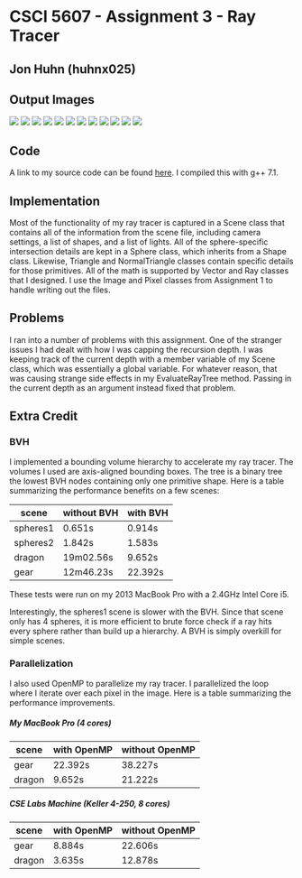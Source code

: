 # CSCI 5607 - Assignment 3 - Ray Tracer
## Jon Huhn (huhnx025)

## Output Images
![](images/assignment3/myspheres1.bmp)
![](images/assignment3/myspheres2.bmp)
![](images/assignment3/mybear.bmp)
![](images/assignment3/myoutdoor.bmp)
![](images/assignment3/mytest.bmp)
![](images/assignment3/myshadowtest.bmp)
![](images/assignment3/mybottle.bmp)
![](images/assignment3/myarm-top.bmp)
![](images/assignment3/myarm-reach.bmp)
![](images/assignment3/mydragon.bmp)
![](images/assignment3/mygear.bmp)
![](images/assignment3/mywatch.bmp)

## Code
A link to my source code can be found [here](https://github.umn.edu/huhnx025/csci5607-assignment2/archive/v2.0.zip). I compiled this with g++ 7.1.

## Implementation
Most of the functionality of my ray tracer is captured in a Scene class that contains all of the information from the scene file, including camera settings, a list of shapes, and a list of lights. All of the sphere-specific intersection details are kept in a Sphere class, which inherits from a Shape class. Likewise, Triangle and NormalTriangle classes contain specific details for those primitives. All of the math is supported by Vector and Ray classes that I designed. I use the Image and Pixel classes from Assignment 1 to handle writing out the files.

## Problems
I ran into a number of problems with this assignment. One of the stranger issues I had dealt with how I was capping the recursion depth. I was keeping track of the current depth with a member variable of my Scene class, which was essentially a global variable. For whatever reason, that was causing strange side effects in my EvaluateRayTree method. Passing in the current depth as an argument instead fixed that problem.

## Extra Credit
### BVH
I implemented a bounding volume hierarchy to accelerate my ray tracer. The volumes I used are axis-aligned bounding boxes.  The tree is a binary tree the lowest BVH nodes containing only one primitive shape. Here is a table summarizing the performance benefits on a few scenes:

scene|without BVH|with BVH
-|-|-
spheres1|0.651s|0.914s
spheres2|1.842s|1.583s
dragon|19m02.56s|9.652s
gear|12m46.23s|22.392s

These tests were run on my 2013 MacBook Pro with a 2.4GHz Intel Core i5.

Interestingly, the spheres1 scene is slower with the BVH. Since that scene only has 4 spheres, it is more efficient to brute force check if a ray hits every sphere rather than build up a hierarchy. A BVH is simply overkill for simple scenes.

### Parallelization
I also used OpenMP to parallelize my ray tracer. I parallelized the loop where I iterate over each pixel in the image. Here is a table summarizing the performance improvements.

##### My MacBook Pro (4 cores)
scene|with OpenMP|without OpenMP
-|-|-
gear|22.392s|38.227s
dragon|9.652s|21.222s

##### CSE Labs Machine (Keller 4-250, 8 cores)
scene|with OpenMP|without OpenMP
-|-|-
gear|8.884s|22.606s
dragon|3.635s|12.878s
